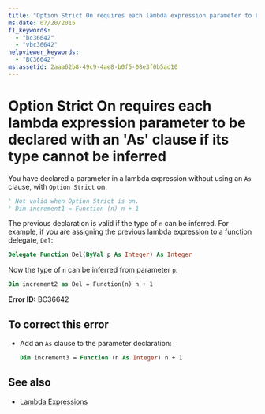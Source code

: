 ```yaml
---
title: "Option Strict On requires each lambda expression parameter to be declared with an 'As' clause if its type cannot be inferred"
ms.date: 07/20/2015
f1_keywords: 
  - "bc36642"
  - "vbc36642"
helpviewer_keywords: 
  - "BC36642"
ms.assetid: 2aaa62b8-49c9-4ae8-b0f5-08e3f0b5ad10
---
```

# Option Strict On requires each lambda expression parameter to be declared with an 'As' clause if its type cannot be inferred
You have declared a parameter in a lambda expression without using an `As` clause, with `Option Strict` on.  
  
```vb  
' Not valid when Option Strict is on.  
' Dim increment1 = Function (n) n + 1  
```  
  
 The previous declaration is valid if the type of `n` can be inferred. For example, if you are assigning the previous lambda expression to a function delegate, `Del`:  
  
```vb  
Delegate Function Del(ByVal p As Integer) As Integer  
```  
  
 Now the type of `n` can be inferred from parameter `p`:  
  
```vb  
Dim increment2 as Del = Function(n) n + 1  
```  
  
 **Error ID:** BC36642  
  
## To correct this error  
  
- Add an `As` clause to the parameter declaration:  
  
    ```vb  
    Dim increment3 = Function (n As Integer) n + 1  
    ```  
  
## See also

- [Lambda Expressions](../programming-guide/language-features/procedures/lambda-expressions.md)
